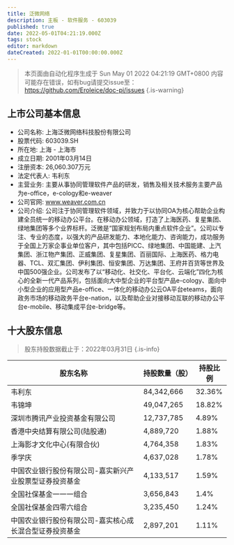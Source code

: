 ```yaml
---
title: 泛微网络
description: 主板 - 软件服务 - 603039
published: true
date: 2022-05-01T04:21:19.000Z
tags: stock
editor: markdown
dateCreated: 2022-01-01T00:00:00.000Z
---
```


> 本页面由自动化程序生成于 Sun May 01 2022 04:21:19 GMT+0800
> 内容可能存在错误，如有bug请提交issue至：https://github.com/Eroleice/doc-pi/issues
{.is-warning}

## 上市公司基本信息
- 公司名称: 上海泛微网络科技股份有限公司
- 股票代码: 603039.SH
- 所在地: 上海 - 上海市
- 成立日期: 2001年03月14日
- 注册资本: 26,060.307万元
- 法定代表人: 韦利东
- 主营业务: 主要从事协同管理软件产品的研发，销售及相关技术服务主要产品为e-office，e-cology和e-weaver
- 公司官网: www.weaver.com.cn
- 公司介绍: 公司注于协同管理软件领域，并致力于以协同OA为核心帮助企业构建全员统一的移动办公平台。在移动办公领域，打造了上海医药、复星集团、绿地集团等多个业界标杆。泛微是“国家规划布局内重点软件企业”。公司以专注、专业的态度，以强大的产品研发能力、本地化能力、咨询能力，成功服务于全国上万家企事业单位客户，其中包括PICC、绿地集团、中国能建、上汽集团、浙江物产集团、正威集团、复星集团、百丽国际、上海医药、格力电器、TCL、双汇集团、伊利集团、恒安集团、万达集团、王府井百货等世界及中国500强企业。公司发布了以“移动化、社交化、平台化、云端化”四化为核心的全新一代产品系列，包括面向大中型企业的平台型产品e-cology、面向中小型企业的应用型产品e-office、一体化的移动办公云OA平台eteams，面向政务市场的移动政务平台e-nation，以及帮助企业对接移动互联的移动办公平台e-mobile、移动集成平台e-bridge等。


## 十大股东信息
> 股东持股数据截止于：2022年03月31日
{.is-info}

| 股东名称 | 持股数量（股） | 持股比例 |
| --- | --- | --- |
| 韦利东 | 84,342,666 | 32.36% |
| 韦锦坤 | 49,047,265 | 18.82% |
| 深圳市腾讯产业投资基金有限公司 | 12,737,785 | 4.89% |
| 香港中央结算有限公司(陆股通) | 4,889,720 | 1.88% |
| 上海影才文化中心(有限合伙) | 4,764,358 | 1.83% |
| 季学庆 | 4,637,028 | 1.78% |
| 中国农业银行股份有限公司-嘉实新兴产业股票型证券投资基金 | 4,133,517 | 1.59% |
| 全国社保基金一一一组合 | 3,656,843 | 1.4% |
| 全国社保基金四零六组合 | 3,235,450 | 1.24% |
| 中国农业银行股份有限公司-嘉实核心成长混合型证券投资基金 | 2,897,201 | 1.11% |




